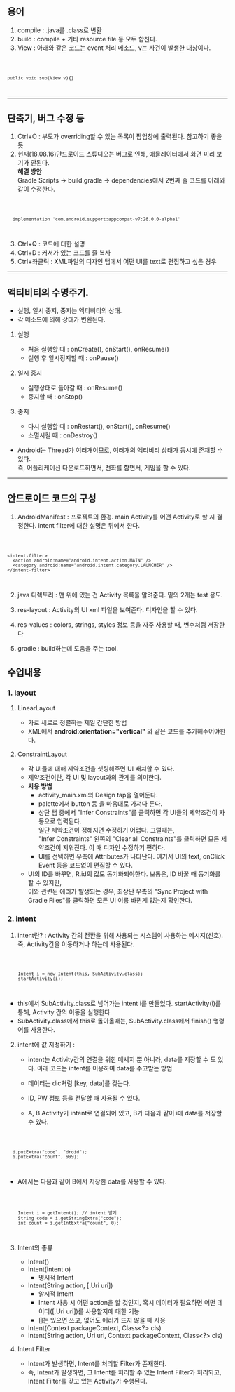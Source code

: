 ## 용어
1. compile : .java를 .class로 변환
2. build : compile + 기타 resource file 등 모두 합친다.
3. View : 아래와 같은 코드는 event 처리 메소드, v는 사건이 발생한 대상이다.

<code>

    public void sub(View v){}
    
</code>


<hr/>

## 단축기, 버그 수정 등
1. Ctrl+O : 부모가 overriding할 수 있는 목록이 팝업창에 출력된다. 참고하기 좋을 듯 <br>
2. 현재(18.08.16)안드로이드 스튜디오는 버그로 인해, 애뮬레이터에서 화면 미리 보기가 안된다. <br>
   **해결 방안** <br>
   Gradle Scripts -> build.gradle -> dependencies에서 2번째 줄 코드를 아래와 같이 수정한다.
   
<code>
   
      implementation 'com.android.support:appcompat-v7:28.0.0-alpha1'

</code>

3. Ctrl+Q : 코드에 대한 설명
4. Ctrl+D : 커서가 있는 코드를 줄 복사
5. Ctrl+좌클릭 : XML파일의 디자인 탭에서 어떤 UI를 text로 편집하고 싶은 경우

<hr/>

## 액티비티의 수명주기.
* 실행, 일시 중지, 중지는 엑티비티의 상태.
* 각 메소드에 의해 상태가 변환된다.

1. 실행
    * 처음 실행할 때 : onCreate(), onStart(), onResume()
    * 실행 후 일시정지할 때 : onPause()

2. 일시 중지
    * 실행상태로 돌아갈 때 : onResume()
    * 중지할 때 : onStop()
    
3. 중지
    * 다시 실행할 때 : onRestart(), onStart(), onResume()
    * 소멸시킬 때 : onDestroy()
    
* Android는 Thread가 여러개이므로, 여러개의 엑티비티 상태가 동시에 존재할 수 있다. <br>
  즉, 어플리케이션 다운로드하면서, 전화를 함면서, 게임을 할 수 있다.

<hr/>

## 안드로이드 코드의 구성
1. AndroidManifest : 프로젝트의 환경. main Activity를 어떤 Activity로 할 지 결정한다. intent filter에 대한 설명은 뒤에서 한다.

<code>

    <intent-filter>
      <action android:name="android.intent.action.MAIN" />
      <category android:name="android.intent.category.LAUNCHER" />
    </intent-filter>
            
</code>

2. java 디렉토리 : 맨 위에 있는 건 Activity 목록을 알려준다. 밑의 2개는 test 용도.

3. res-layout : Activity의 UI xml 파일을 보여준다. 디자인을 할 수 있다.

4. res-values : colors, strings, styles 정보 등을 자주 사용할 때, 변수처럼 저장한다

5. gradle : build하는데 도움을 주는 tool. 

## 수업내용

### 1. layout
1. LinearLayout
      * 가로 세로로 정렬하는 제일 간단한 방법
      * XML에서 **android:orientation="vertical"** 와 같은 코드를 추가해주어야한다.


2. ConstraintLayout
   * 각 UI들에 대해 제약조건을 셋팅해주면 UI 배치할 수 있다. <br> 
   * 제약조건이란, 각 UI 및 layout과의 관계를 의미한다. <br>
   * **사용 방법** <br>
      - activity_main.xml의 Design tap을 열어둔다. <br>
      - palette에서 button 등 을 마음대로 가져다 둔다. <br>
      - 상단 탭 중에서 "Infer Constraints"를 클릭하면 각 UI들의 제약조건이 자동으로 입력된다. <br>
        일단 제약조건이 정해지면 수정하기 어렵다. 그럴때는, <br>
        "Infer Constraints" 왼쪽의 "Clear all Constraints"를 클릭하면 모든 제약조건이 지워진다. 이 때 디자인 수정하기 편하다. <br>
      - UI를 선택하면 우측에 Attributes가 나타난다. 여기서 UI의 text, onClick Event 등을 코드없이 편집할 수 있다. <br>
   * UI의 ID를 바꾸면, R.id의 값도 동기화되야한다. 보통은, ID 바꿀 때 동기화를 할 수 있지만, <br>
     이와 관련된 에러가 발생되는 경우, 최상단 우측의 "Sync Project with Gradle Files"를 클릭하면 모든 UI 이름 바뀐게 없는지 확인한다. <br>

### 2. intent
1. intent란? : Activity 간의 전환을 위해 사용되는 시스템이 사용하는 메시지(신호). <br>
               즉, Activity간을 이동하거나 하는데 사용된다. <br>
            
<code>
   
        Intent i = new Intent(this, SubActivity.class);
        startActivity(i);
        
</code>

   * this에서 SubActivity.class로 넘어가는 intent i를 만들었다. startActivity(i)를 통해, Activity 간의 이동을 실행한다.
   * SubActivity.class에서 this로 돌아올때는, SubActivity.class에서 finish() 명령어를 사용한다.

2. intent에 값 지정하기 : 
   * intent는 Activity간의 연결을 위한 메세지 뿐 아니라, data를 저장할 수 도 있다. 아래 코드는 intent를 이용하여 data를 주고받는 방법
   * 데이터는 dic처럼 [key, data]를 갖는다.
   * ID, PW 정보 등을 전달할 때 사용될 수 있다.
   
   * A, B Activity가 intent로 연결되어 있고, B가 다음과 같이 i에 data를 저장할 수 있다.
<code>
      
      i.putExtra("code", "droid");
      i.putExtra("count", 999);
        
</code>

   * A에서는 다음과 같이 B에서 저장한 data를 사용할 수 있다.
   
<code>
   
        Intent i = getIntent(); // intent 받기
        String code = i.getStringExtra("code");
        int count = i.getIntExtra("count", 0);
        
</code>

3. Intent의 종류
   * Intent()
   * Intent(Intent o)
      - 명시적 Intent
   * Intent(String action, [.Uri uri])
      - 암시적 Intent
      - Intent 사용 시 어떤 action을 할 것인지, 혹시 데이터가 필요하면 어떤 데이터([.Uri uri])를 사용할지에 대한 기능
      - []는 있으면 쓰고, 없어도 에러가 뜨지 않을 때 사용
   * Intent(Context packageContext, Class<?> cls)
   * Intent(String action, Uri uri, Context packageContext, Class<?> cls)

4. Intent Filter
   * Intent가 발생하면, Intent를 처리할 Filter가 존재한다.
   * 즉, Intent가 발생하면, 그 Intent를 처리할 수 있는 Intent Filter가 처리되고, Intent Filter를 갖고 있는 Activity가 수행된다.
